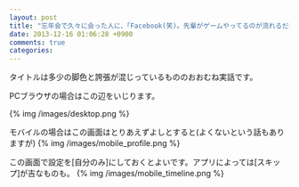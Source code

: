 ```yaml
---
layout: post
title: "忘年会で久々に会った人に、「Facebook(笑)。先輩がゲームやってるのが流れるだけなんで見ないです(笑)」と言われないための業界人としてのたしなみ"
date: 2013-12-16 01:06:28 +0900
comments: true
categories: 
---
```

タイトルは多少の脚色と誇張が混じっているもののおおむね実話です。

PCブラウザの場合はこの辺をいじります。

{% img /images/desktop.png %}

モバイルの場合はこの画面はとりあえずよしとすると(よくないという話もありますが)
{% img /images/mobile_profile.png %}

この画面で設定を[自分のみ]にしておくとよいです。アプリによっては[スキップ]が吉なものも。
{% img /images/mobile_timeline.png %}
